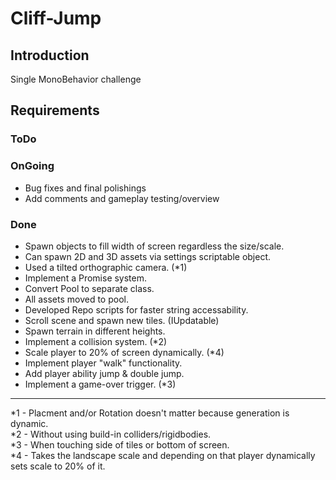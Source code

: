 # Cliff-Jump

## Introduction
Single MonoBehavior challenge

## Requirements

### ToDo

### OnGoing
- Bug fixes and final polishings
- Add comments and gameplay testing/overview

### Done
- Spawn objects to fill width of screen regardless the size/scale.
- Can spawn 2D and 3D assets via settings scriptable object.
- Used a tilted orthographic camera. (*1)
- Implement a Promise system.
- Convert Pool to separate class.
- All assets moved to pool.
- Developed Repo scripts for faster string accessability.
- Scroll scene and spawn new tiles. (IUpdatable)
- Spawn terrain in different heights.
- Implement a collision system. (*2)
- Scale player to 20% of screen dynamically. (*4)
- Implement player "walk" functionality.
- Add player ability jump & double jump.
- Implement a game-over trigger. (*3)

---

*1 - Placment and/or Rotation doesn't matter because generation is dynamic. <br>
*2 - Without using build-in colliders/rigidbodies. <br>
*3 - When touching side of tiles or bottom of screen. <br>
*4 - Takes the landscape scale and depending on that player dynamically sets scale to 20% of it.
